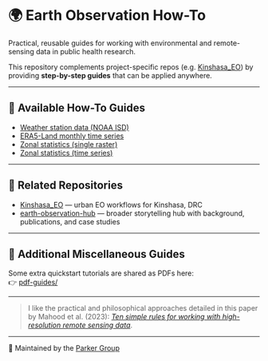 # 🌍 Earth Observation How-To

Practical, reusable guides for working with environmental and remote-sensing data in public health research.

This repository complements project-specific repos (e.g. [Kinshasa_EO](https://github.com/parker-group/Kinshasa_EO)) by providing **step-by-step guides** that can be applied anywhere.

---

## 📖 Available How-To Guides

- [Weather station data (NOAA ISD)](docs/howto_weather_station_ISD.md)  
- [ERA5-Land monthly time series](docs/howto_era5_timeseries.md)  
- [Zonal statistics (single raster)](docs/howto_zonal_stats_single.md)  
- [Zonal statistics (time series)](docs/howto_zonal_stats_timeseries.md)  

---

## 🔗 Related Repositories

- [Kinshasa_EO](https://github.com/parker-group/Kinshasa_EO) — urban EO workflows for Kinshasa, DRC  
- [earth-observation-hub](https://github.com/DMParker1/earth-observation-hub) — broader storytelling hub with background, publications, and case studies  

---
## 📂 Additional Miscellaneous Guides

Some extra quickstart tutorials are shared as PDFs here:  
👉 [pdf-guides/](https://github.com/parker-group/earth-observation-howto/tree/main/pdf-guides)

---

> I like the practical and philosophical approaches detailed in this paper by Mahood et al. (2023): [*Ten simple rules for working with high-resolution remote sensing data*](https://peercommunityjournal.org/item/10_24072_pcjournal_223/).

---


👤 Maintained by the [Parker Group](https://github.com/parker-group)

